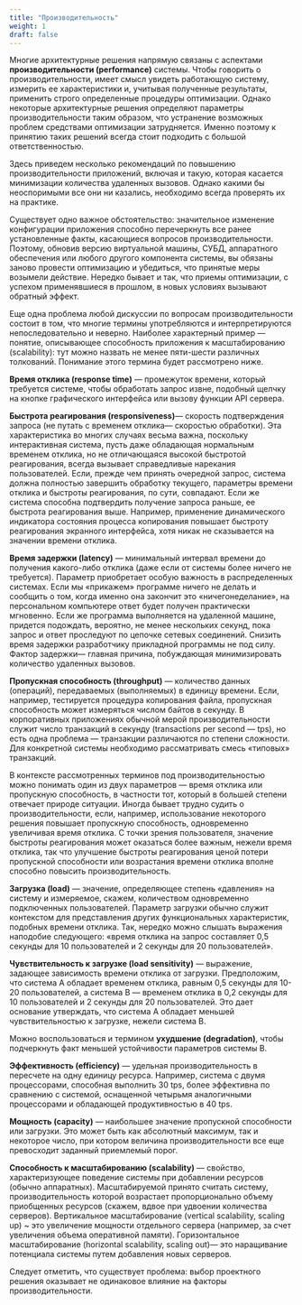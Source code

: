 ```yaml
---
title: "Производительность"
weight: 1
draft: false
---
```


Многие архитектурные решения напрямую связаны с аспектами **производительности (performance)** системы. Чтобы говорить о производительности, имеет смысл увидеть работающую систему, измерить ее характеристики и, учитывая полученные результаты, применить строго определенные процедуры оптимизации. Однако некоторые архитектурные решения определяют параметры производительности таким образом, что устранение возможных проблем средствами оптимизации затрудняется. Именно поэтому к принятию таких решений всегда стоит подходить с большой ответственностью.

Здесь приведем несколько рекомендаций по повышению производительности приложений, включая и такую, которая касается минимизации количества удаленных вызовов. Однако какими бы неоспоримыми все они ни казались, необходимо всегда проверять их на практике.

Существует одно важное обстоятельство: значительное изменение конфигурации приложения способно перечеркнуть все ранее установленные факты, касающиеся вопросов производительности. Поэтому, обновив версию виртуальной машины, СУБД, аппаратного обеспечения или любого другого компонента системы, вы обязаны заново провести оптимизацию и убедиться, что принятые меры возымели действие. Нередко бывает и так, что приемы оптимизации, с успехом применявшиеся в прошлом, в новых условиях вызывают обратный эффект.

Еще одна проблема любой дискуссии по вопросам производительности состоит в том, что многие термины употребляются и интерпретируются непоследовательно и неверно. Наиболее характерный пример — понятие, описывающее способность приложения к масштабированию (scalability): тут можно назвать не менее пяти-шести различных толкований. Понимание этого термина будет рассмотрено ниже.

**Время отклика (response time)** — промежуток времени, который требуется системе, чтобы обработать запрос извне, подобный щелчку на кнопке графического интерфейса или вызову функции API сервера.

**Быстрота реагирования (responsiveness)**— скорость подтверждения запроса (не путать с временем отклика— скоростью обработки). Эта характеристика во многих случаях весьма важна, поскольку интерактивная система, пусть даже обладающая нормальным временем отклика, но не отличающаяся высокой быстротой реагирования, всегда вызывает справедливые нарекания пользователей. Если, прежде чем принять очередной запрос, система должна полностью завершить обработку текущего, параметры времени отклика и быстроты реагирования, по сути, совпадают. Если же система способна подтвердить получение запроса раньше, ее быстрота реагирования выше. Например, применение динамического индикатора состояния процесса копирования повышает быстроту реагирования экранного интерфейса, хотя никак не сказывается на значении времени отклика.

**Время задержки (latency)** — минимальный интервал времени до получения какого-либо отклика (даже если от системы более ничего не требуется). Параметр приобретает особую важность в распределенных системах. Если мы «прикажем» программе ничего не делать и сообщить о том, когда именно она закончит это «ничегонеделание», на персональном компьютере ответ будет получен практически мгновенно. Если же программа выполняется на удаленной машине, придется подождать, вероятно, не менее нескольких секунд, пока запрос и ответ проследуют по цепочке сетевых соединений. Снизить время задержки разработчику прикладной программы не под силу. Фактор задержки— главная причина, побуждающая минимизировать количество удаленных вызовов.

**Пропускная способность (throughput)** — количество данных (операций), передаваемых (выполняемых) в единицу времени. Если, например, тестируется процедура копирования файла, пропускная способность может измеряться числом байтов в секунду. В корпоративных приложениях обычной мерой производительности служит число транзакций в секунду (transactions per second — tps), но есть одна проблема — транзакции различаются по степени сложности. Для конкретной системы необходимо рассматривать смесь «типовых» транзакций.

В контексте рассмотренных терминов под производительностью можно понимать один из двух параметров — время отклика или пропускную способность, в частности тот, который в большей степени отвечает природе ситуации. Иногда бывает трудно судить о производительности, если, например, использование некоторого решения повышает пропускную способность, одновременно увеличивая время отклика. С точки зрения пользователя, значение быстроты реагирования может оказаться более важным, нежели время отклика, так что улучшение быстроты реагирования ценой потери пропускной способности или возрастания времени отклика вполне способно повысить производительность.

**Загрузка (load)** — значение, определяющее степень «давления» на систему и измеряемое, скажем, количеством одновременно подключенных пользователей. Параметр загрузки обычно служит контекстом для представления других функциональных характеристик, подобных времени отклика. Так, нередко можно слышать выражения наподобие следующего: «время отклика на запрос составляет 0,5 секунды для 10 пользователей и 2 секунды для 20 пользователей».

**Чувствительность к загрузке (load sensitivity)** — выражение, задающее зависимость времени отклика от загрузки. Предположим, что система А обладает временем отклика, равным 0,5 секунды для 10-20 пользователей, а система В — временем отклика в 0,2 секунды для 10 пользователей и 2 секунды для 20 пользователей. Это дает основание утверждать, что система А обладает меньшей чувствительностью к загрузке, нежели система В.

Можно воспользоваться и термином **ухудшение (degradation)**, чтобы подчеркнуть факт меньшей устойчивости параметров системы В.

**Эффективность (efficiency)** — удельная производительность в пересчете на одну единицу ресурса. Например, система с двумя процессорами, способная выполнить 30 tps, более эффективна по сравнению с системой, оснащенной четырьмя аналогичными процессорами и обладающей продуктивностью в 40 tps.

**Мощность (capacity)** — наибольшее значение пропускной способности или загрузки. Это может быть как абсолютный максимум, так и некоторое число, при котором величина производительности все еще превосходит заданный приемлемый порог.

**Способность к масштабированию (scalability)** — свойство, характеризующее поведение системы при добавлении ресурсов (обычно аппаратных). Масштабируемой принято считать систему, производительность которой возрастает пропорционально объему приобщенных ресурсов (скажем, вдвое при удвоении количества серверов). Вертикальное масштабирование (vertical scalability, scaling up) ~ это увеличение мощности отдельного сервера (например, за счет увеличения объема оперативной памяти). Горизонтальное масштабирование (horizontal scalability, scaling out)— это наращивание потенциала системы путем добавления новых серверов.

Следует отметить, что существует проблема: выбор проектного решения оказывает не одинаковое влияние на факторы производительности.